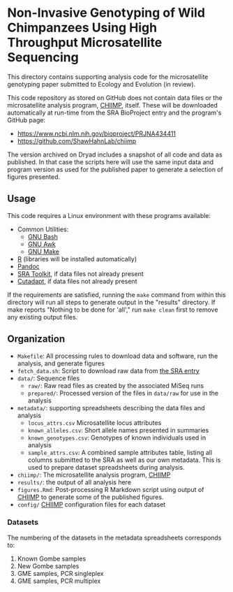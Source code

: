 # Non-Invasive Genotyping of Wild Chimpanzees Using High Throughput Microsatellite Sequencing

This directory contains supporting analysis code for the microsatellite
genotyping paper submitted to Ecology and Evolution (in review).

This code repository as stored on GitHub does not contain data files or the 
microsatellite analysis program, [CHIIMP], itself.  These will be downloaded
automatically at run-time from the SRA BioProject entry and the program's GitHub
page:

 * https://www.ncbi.nlm.nih.gov/bioproject/PRJNA434411
 * https://github.com/ShawHahnLab/chiimp

The version archived on Dryad includes a snapshot of all code and data as
published.  In that case the scripts here will use the same input data and
program version as used for the published paper to generate a selection of
figures presented.

## Usage

This code requires a Linux environment with these programs available:

 * Common Utilities:
   * [GNU Bash](https://www.gnu.org/software/bash/)
   * [GNU Awk](https://www.gnu.org/software/gawk/)
   * [GNU Make](https://www.gnu.org/software/make/)
 * [R](https://www.r-project.org/) (libraries will be installed automatically)
 * [Pandoc](http://pandoc.org/)
 * [SRA Toolkit](https://www.ncbi.nlm.nih.gov/sra/docs/toolkitsoft/), if data
   files not already present
 * [Cutadapt](https://github.com/marcelm/cutadapt), if data files not already
   present

If the requirements are satisfied, running the `make` command from within this
directory will run all steps to generate output in the "results" directory.  If
make reports "Nothing to be done for 'all'," run `make clean` first to remove
any existing output files.

## Organization

 * `Makefile`: All processing rules to download data and software, run the
   analysis, and generate figures
 * `fetch_data.sh`: Script to download raw data from
   [the SRA entry](https://www.ncbi.nlm.nih.gov/bioproject/PRJNA434411)
 * `data/`: Sequence files
   * `raw/`: Raw read files as created by the associated MiSeq runs
   * `prepared/`: Processed version of the files in `data/raw` for use in the
     analysis
 * `metadata/`: supporting spreadsheets describing the data files and analysis
   * `locus_attrs.csv` Microsatellite locus attributes
   * `known_alleles.csv`:  Short allele names presented in summaries
   * `known_genotypes.csv`: Genotypes of known individuals used in analysis
   * `sample_attrs.csv`: A combined sample attributes table, listing all
     columns submitted to the SRA as well as our own metadata.  This is used to
     prepare dataset spreadsheets during analysis.
 * `chiimp/`: The microsatellite analysis program, [CHIIMP]
 * `results/`: the output of all analysis here
 * `figures.Rmd`: Post-processing R Markdown script using output of [CHIIMP] to
    generate some of the published figures.
 * `config/` [CHIIMP] configuration files for each dataset

### Datasets

The numbering of the datasets in the metadata spreadsheets corresponds to:

 1. Known Gombe samples
 2. New Gombe samples
 3. GME samples, PCR singleplex
 4. GME samples, PCR multiplex

[CHIIMP]: https://github.com/ShawHahnLab/chiimp
